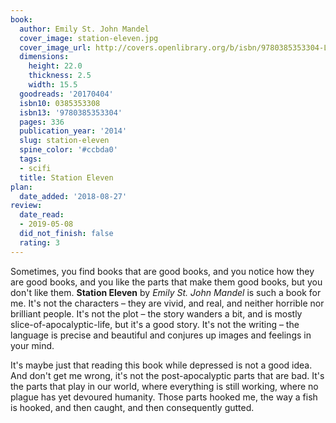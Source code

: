 ```yaml
---
book:
  author: Emily St. John Mandel
  cover_image: station-eleven.jpg
  cover_image_url: http://covers.openlibrary.org/b/isbn/9780385353304-L.jpg
  dimensions:
    height: 22.0
    thickness: 2.5
    width: 15.5
  goodreads: '20170404'
  isbn10: 0385353308
  isbn13: '9780385353304'
  pages: 336
  publication_year: '2014'
  slug: station-eleven
  spine_color: '#ccbda0'
  tags:
  - scifi
  title: Station Eleven
plan:
  date_added: '2018-08-27'
review:
  date_read:
  - 2019-05-08
  did_not_finish: false
  rating: 3
---
```


Sometimes, you find books that are good books, and you notice how they are good books, and you like the parts that make them good books, but you don't like them. **Station Eleven** by *Emily St. John Mandel* is such a book for me. It's not the characters – they are vivid, and real, and neither horrible nor brilliant people. It's not the plot – the story wanders a bit, and is mostly slice-of-apocalyptic-life, but it's a good story. It's not the writing – the language is precise and beautiful and conjures up images and feelings in your mind.

It's maybe just that reading this book while depressed is not a good idea. And don't get me wrong, it's not the post-apocalyptic parts that are bad. It's the parts that play in our world, where everything is still working, where no plague has yet devoured humanity. Those parts hooked me, the way a fish is hooked, and then caught, and then consequently gutted.
